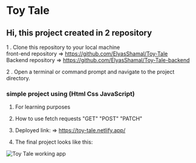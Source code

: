 # Toy Tale  

 ## Hi, this project  created in 2 repository 

1 . Clone this repository to your local machine  
    front-end repository => https://github.com/ElyasShamal/Toy-Tale   
    Backend repository => https://github.com/ElyasShamal/Toy-Tale-backend       

2 . Open a terminal or command prompt and navigate to the project directory.  

### simple project using (Html Css JavaScript)
1. For learning purposes
2. How to use fetch requests "GET"  "POST" "PATCH"  
3. Deployed link: => https://toy-tale.netlify.app/

4. The final project looks like this:  

![Toy Tale working app](https://curriculum-content.s3.amazonaws.com/phase-1/communicating-with-the-server/toy_tale.gif)

  


